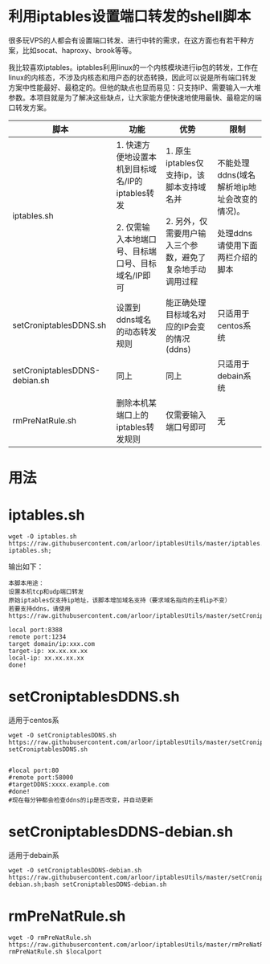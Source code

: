 # 利用iptables设置端口转发的shell脚本

很多玩VPS的人都会有设置端口转发、进行中转的需求，在这方面也有若干种方案，比如socat、haproxy、brook等等。

我比较喜欢iptables。iptables利用linux的一个内核模块进行ip包的转发，工作在linux的内核态，不涉及内核态和用户态的状态转换，因此可以说是所有端口转发方案中性能最好、最稳定的。但他的缺点也显而易见：只支持IP、需要输入一大堆参数。本项目就是为了解决这些缺点，让大家能方便快速地使用最快、最稳定的端口转发方案。

|脚本|功能|优势|限制|
|---   |--|--|---|
|iptables.sh|1. 快速方便地设置本机到目标域名/IP的iptables转发<br><br>2. 仅需输入本地端口号、目标端口号、目标域名/IP即可|1. 原生iptables仅支持ip，该脚本支持域名并<br><br>2. 另外，仅需要用户输入三个参数，避免了复杂地手动调用过程|不能处理ddns(域名解析地ip地址会改变的情况)。<br><br>处理ddns请使用下面两栏介绍的脚本|
|setCroniptablesDDNS.sh|设置到ddns域名的动态转发规则|能正确处理目标域名对应的IP会变的情况(ddns)|只适用于centos系统|
|setCroniptablesDDNS-debian.sh|同上|同上|只适用于debain系统|
|rmPreNatRule.sh|删除本机某端口上的iptables转发规则|仅需要输入端口号即可|无|


# 用法

# iptables.sh

```shell
wget -O iptables.sh https://raw.githubusercontent.com/arloor/iptablesUtils/master/iptables.sh;bash iptables.sh;
```

输出如下：
```shell
本脚本用途：
设置本机tcp和udp端口转发
原始iptables仅支持ip地址，该脚本增加域名支持（要求域名指向的主机ip不变）
若要支持ddns，请使用 https://raw.githubusercontent.com/arloor/iptablesUtils/master/setCroniptablesDDNS.sh;

local port:8388
remote port:1234
target domain/ip:xxx.com
target-ip: xx.xx.xx.xx
local-ip: xx.xx.xx.xx
done!
```

# setCroniptablesDDNS.sh

适用于centos系

```shell
wget -O setCroniptablesDDNS.sh https://raw.githubusercontent.com/arloor/iptablesUtils/master/setCroniptablesDDNS.sh;bash setCroniptablesDDNS.sh


#local port:80
#remote port:58000
#targetDDNS:xxxx.example.com
#done!
#现在每分钟都会检查ddns的ip是否改变，并自动更新
```

# setCroniptablesDDNS-debian.sh

适用于debain系

```
wget -O setCroniptablesDDNS-debian.sh https://raw.githubusercontent.com/arloor/iptablesUtils/master/setCroniptablesDDNS-debian.sh;bash setCroniptablesDDNS-debian.sh
```

# rmPreNatRule.sh

```shell
wget -O rmPreNatRule.sh https://raw.githubusercontent.com/arloor/iptablesUtils/master/rmPreNatRule.sh;bash rmPreNatRule.sh $localport
```

